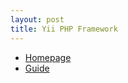 ```yaml
---
layout: post
title: Yii PHP Framework
---
```


  * [Homepage](http://www.yiiframework.com)
  * [Guide](http://www.yiiframework.com/doc-2.0/guide-index.html)

